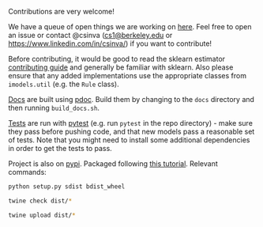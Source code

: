 Contributions are very welcome!

We have a queue of open things we are working on [here](https://github.com/csinva/imodels/projects/1). Feel free to open an issue or contact @csinva (cs1@berkeley.edu or https://www.linkedin.com/in/csinva/) if you want to contribute!

Before contributing, it would be good to read the sklearn estimator [contributing guide](https://scikit-learn.org/stable/developers/develop.html) and generally be familiar with sklearn. Also please ensure that any added implementations use the appropriate classes from `imodels.util` (e.g. the `Rule` class). 

[Docs](https://csinva.io/imodels/docs/) are built using [pdoc](https://pdoc3.github.io/pdoc/). Build them by changing to the `docs` directory and then running `build_docs.sh`.

[Tests](tests) are run with [pytest](https://docs.pytest.org/en/stable/) (e.g. run `pytest` in the repo directory) - make sure they pass before pushing code, and that new models pass a reasonable set of tests. Note that you might need to install some additional dependencies in order to get the tests to pass.

Project is also on [pypi](https://pypi.org/project/imodels/). Packaged following [this tutorial](https://realpython.com/pypi-publish-python-package/). Relevant commands:
```bash
python setup.py sdist bdist_wheel

twine check dist/*

twine upload dist/*
```
